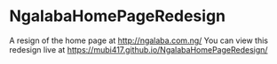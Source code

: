 # NgalabaHomePageRedesign
A resign of the home page at http://ngalaba.com.ng/
You can view this redesign live at https://mubi417.github.io/NgalabaHomePageRedesign/

